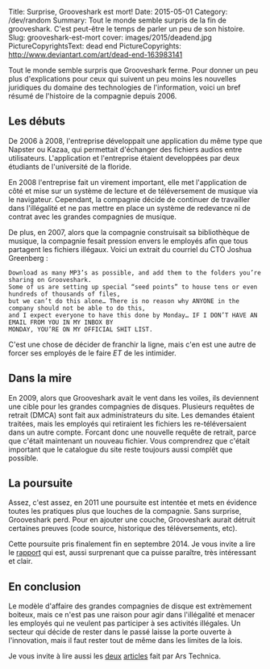 Title: Surprise, Grooveshark est mort!
Date: 2015-05-01
Category: /dev/random
Summary: Tout le monde semble surpris de la fin de grooveshark. C'est peut-être le temps de parler un peu de son histoire.
Slug: grooveshark-est-mort
cover: images/2015/deadend.jpg
PictureCopyrightsText: dead end
PictureCopyrights: http://www.deviantart.com/art/dead-end-163983141

Tout le monde semble surpris que Grooveshark ferme. Pour donner un peu plus d'explications pour ceux qui suivent un peu moins les nouvelles juridiques du domaine des technologies de l'information, voici un bref résumé de l'histoire de la compagnie depuis 2006.

## Les débuts

De 2006 à 2008, l'entreprise développait une application du même type que Napster ou Kazaa, qui permettait d'échanger des fichiers audios entre utilisateurs. L'application et l'entreprise étaient developpées par deux étudiants de l'université de la floride.

En 2008 l'entreprise fait un virement important, elle met l'application de côté et mise sur un système de lecture et de téléversement de musique via le navigateur.
Cependant, la compagnie décide de continuer de travailler dans l'illégalité et ne pas mettre en place un système de redevance ni de contrat avec les grandes compagnies de musique.

De plus, en 2007, alors que la compagnie construisait sa bibliothèque de musique, la compagnie fesait pression envers le employés afin que tous partagent les fichiers illégaux. Voici un extrait du courriel du CTO Joshua Greenberg :

    Download as many MP3’s as possible, and add them to the folders you’re sharing on Grooveshark.
    Some of us are setting up special “seed points” to house tens or even hundreds of thousands of files,
    but we can’t do this alone… There is no reason why ANYONE in the company should not be able to do this,
    and I expect everyone to have this done by Monday… IF I DON’T HAVE AN EMAIL FROM YOU IN MY INBOX BY
    MONDAY, YOU’RE ON MY OFFICIAL SHIT LIST.

C'est une chose de décider de franchir la ligne, mais c'en est une autre de forcer ses employés de le faire *ET* de les intimider.

## Dans la mire

En 2009, alors que Grooveshark avait le vent dans les voiles, ils deviennent une cible pour les grandes compagnies de disques.
Plusieurs requêtes de retrait (DMCA) sont fait aux administrateurs du site. Les demandes étaient traitées, mais les employés qui retiraient les fichiers les re-téléversaient dans un autre compte. Forcant donc une nouvelle requête de retrait, parce que c'était maintenant un nouveau fichier. Vous comprendrez que c'était important que le catalogue du site reste toujours aussi complêt que possible.


## La poursuite

Assez, c'est assez, en 2011 une poursuite est intentée et mets en évidence toutes les pratiques plus que louches de la compagnie. Sans surprise, Grooveshark perd. Pour en ajouter une couche, Grooveshark aurait détruit certaines preuves (code source, historique des téléversements, etc).

Cette poursuite pris finalement fin en septembre 2014. Je vous invite a lire le [rapport](http://cdn.arstechnica.net/wp-content/uploads/2014/09/grooveshark.msj_.opinion.pdf) qui est, aussi surprenant que ca puisse paraître, très intéressant et clair.


## En conclusion

Le modèle d'affaire des grandes compagnies de disque est extrèmement boiteux, mais ce n'est pas une raison pour agir dans l'illégalité et menacer les employés qui ne veulent pas participer à ses activités illégales. Un secteur qui décide de rester dans le passé laisse la porte ouverte à l'innovation, mais il faut rester tout de même dans les limites de la lois.

Je vous invite à lire aussi les [deux](http://arstechnica.com/tech-policy/2014/09/30/judge-rules-grooveshark-infringed-thousands-of-copyrights/) [articles](http://arstechnica.com/tech-policy/2015/04/30/grooveshark-shuts-down-in-settlement-with-record-companies/) fait par Ars Technica.
